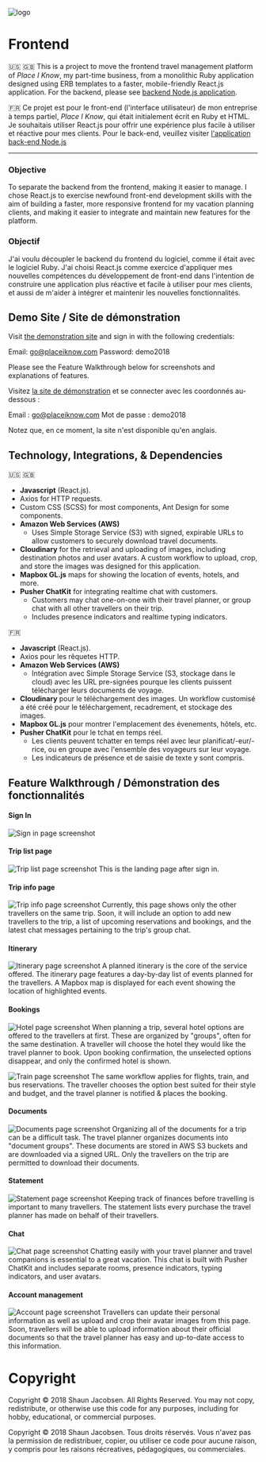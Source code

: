 ![logo](https://res.cloudinary.com/placeiknow/image/upload/c_scale,w_200/v1503588668/logo_shhvcy.png)
# Frontend
:us: :uk:
This is a project to move the frontend travel management platform of _Place I Know_, my part-time business, from a monolithic Ruby application designed using ERB templates to a faster, mobile-friendly React.js application. For the backend, please see [backend Node.js application](https://github.com/shaunjacobsen/place_i_know_backend_v2).

:fr:
Ce projet est pour le front-end (l'interface utilisateur) de mon entreprise à temps partiel, _Place I Know_, qui était initialement écrit en Ruby et HTML. Je souhaitais utiliser React.js pour offrir une expérience plus facile à utiliser et réactive pour mes clients. Pour le back-end, veuillez visiter [l'application back-end Node.js](https://github.com/shaunjacobsen/place_i_know_backend_v2)

---

### Objective
To separate the backend from the frontend, making it easier to manage. I chose React.js to exercise newfound front-end development skills with the aim of building a faster, more responsive frontend for my vacation planning clients, and making it easier to integrate and maintain new features for the platform.

### Objectif
J'ai voulu découpler le backend du frontend du logiciel, comme il était avec le logiciel Ruby. J'ai choisi React.js comme exercice d'appliquer mes nouvelles compétences du développement de front-end dans l'intention de construire une application plus réactive et facile à utiliser pour mes clients, et aussi de m'aider à intégrer et maintenir les nouvelles fonctionnalités.

## Demo Site / Site de démonstration
Visit [the demonstration site](http://http://placeiknow-frontend-staging.herokuapp.com/) and sign in with the following credentials:

Email: go@placeiknow.com
Password: demo2018

Please see the Feature Walkthrough below for screenshots and explanations of features.

Visitez [la site de démonstration](http://http://placeiknow-frontend-staging.herokuapp.com/) et se connecter avec les coordonnés au-dessous :

Email : go@placeiknow.com
Mot de passe : demo2018

Notez que, en ce moment, la site n'est disponible qu'en anglais.

## Technology, Integrations, & Dependencies

:us: :uk:
- **Javascript** (React.js).
- Axios for HTTP requests.
- Custom CSS (SCSS) for most components, Ant Design for some components.
- **Amazon Web Services (AWS)**
  - Uses Simple Storage Service (S3) with signed, expirable URLs to allow customers to securely download travel documents.
- **Cloudinary** for the retrieval and uploading of images, including destination photos and user avatars. A custom workflow to upload, crop, and store the images was designed for this application.
- **Mapbox GL.js** maps for showing the location of events, hotels, and more.
- **Pusher ChatKit** for integrating realtime chat with customers.
  - Customers may chat one-on-one with their travel planner, or group chat with all other travellers on their trip.
  - Includes presence indicators and realtime typing indicators.

:fr:
- **Javascript** (React.js).
- Axios pour les rêquetes HTTP.
- **Amazon Web Services (AWS)**
  - Intégration avec Simple Storage Service (S3, stockage dans le cloud) avec les URL pre-signées pourque les clients puissent télécharger leurs documents de voyage.
- **Cloudinary** pour le téléchargement des images. Un workflow customisé a été créé pour le téléchargement, recadrement, et stockage des images.
- **Mapbox GL.js** pour montrer l'emplacement des évenements, hôtels, etc. 
- **Pusher ChatKit** pour le tchat en temps réel.
  - Les clients peuvent tchatter en temps réel avec leur planificat/-eur/-rice, ou en groupe avec l'ensemble des voyageurs sur leur voyage.
  - Les indicateurs de présence et de saisie de texte y sont compris.

## Feature Walkthrough / Démonstration des fonctionnalités
#### Sign In
![Sign in page screenshot](https://res.cloudinary.com/placeiknow/image/upload/v1527177649/demo/Sign_in.png)

#### Trip list page
![Trip list page screenshot](https://res.cloudinary.com/placeiknow/image/upload/v1527177560/demo/Main_screen.png)
This is the landing page after sign in.

#### Trip info page
![Trip info page screenshot](https://res.cloudinary.com/placeiknow/image/upload/v1527177641/demo/Trip_info.png)
Currently, this page shows only the other travellers on the same trip. Soon, it will include an option to add new travellers to the trip, a list of upcoming reservations and bookings, and the latest chat messages pertaining to the trip's group chat.

#### Itinerary
![Itinerary page screenshot](https://res.cloudinary.com/placeiknow/image/upload/v1527177688/demo/Itinerary.png)
A planned itinerary is the core of the service offered. The itinerary page features a day-by-day list of events planned for the travellers. A Mapbox map is displayed for each event showing the location of highlighted events.

#### Bookings
![Hotel page screenshot](https://res.cloudinary.com/placeiknow/image/upload/v1527177646/demo/Hotels.png)
When planning a trip, several hotel options are offered to the travellers at first. These are organized by "groups", often for the same destination. A traveller will choose the hotel they would like the travel planner to book. Upon booking confirmation, the unselected options disappear, and only the confirmed hotel is shown.

![Train page screenshot](https://res.cloudinary.com/placeiknow/image/upload/v1527177640/demo/Train.png)
The same workflow applies for flights, train, and bus reservations. The traveller chooses the option best suited for their style and budget, and the travel planner is notified & places the booking.

#### Documents
![Documents page screenshot](https://res.cloudinary.com/placeiknow/image/upload/v1527177640/demo/Documents.png)
Organizing all of the documents for a trip can be a difficult task. The travel planner organizes documents into "document groups". These documents are stored in AWS S3 buckets and are downloaded via a signed URL. Only the travellers on the trip are permitted to download their documents.

#### Statement
![Statement page screenshot](https://res.cloudinary.com/placeiknow/image/upload/v1527177641/demo/Statement.png)
Keeping track of finances before travelling is important to many travellers. The statement lists every purchase the travel planner has made on behalf of their travellers.

#### Chat
![Chat page screenshot](https://res.cloudinary.com/placeiknow/image/upload/v1527178686/demo/Chat.png)
Chatting easily with your travel planner and travel companions is essential to a great vacation. This chat is built with Pusher ChatKit and includes separate rooms, presence indicators, typing indicators, and user avatars.

#### Account management
![Account page screenshot](https://res.cloudinary.com/placeiknow/image/upload/v1527177640/demo/Account_page.png)
Travellers can update their personal information as well as upload and crop their avatar images from this page. Soon, travellers will be able to upload information about their official documents so that the travel planner has easy and up-to-date access to this information.


# Copyright
Copyright © 2018 Shaun Jacobsen. All Rights Reserved.
You may not copy, redistribute, or otherwise use this code for any purposes, including for hobby, educational, or commercial purposes.

Copyright © 2018 Shaun Jacobsen. Tous droits réservés.
Vous n'avez pas la permission de redistribuer, copier, ou utiliser ce code pour aucune raison, y compris pour les raisons récreatives, pédagogiques, ou commerciales.